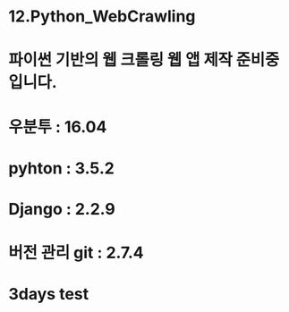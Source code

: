 # 12.Python_WebCrawling
# 파이썬 기반의 웹 크롤링 웹 앱 제작 준비중입니다.

# 우분투 : 16.04
# pyhton : 3.5.2
# Django : 2.2.9
# 버전 관리 git : 2.7.4
# 3days test
